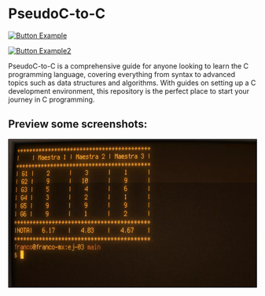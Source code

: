 # PseudoC-to-C

[![Button Example]](./markdown-root/spa.md)

[Button Example]: https://img.shields.io/badge/ESPAÑOL-37a779?style=for-the-badge


[![Button Example2]](./markdown-root/eng.md)

[Button Example2]: https://img.shields.io/badge/ENGLISH-37a779?style=for-the-badge 


PseudoC-to-C is a comprehensive guide for anyone looking to learn the C programming language, covering everything from syntax to advanced topics such as data structures and algorithms. With guides on setting up a C development environment, this repository is the perfect place to start your journey in C programming.

## Preview some screenshots:
<a href="./assets/images/thumbnail-tp1-parte1-ej3-pseudo-y-C.webp" title="Captura del output en la terminal del ejercicio">
  <img src="./assets/images/thumbnail-tp1-parte1-ej3-pseudo-y-C.webp" alt="Captura del output en la terminal del ejercicio" width="555" height="300" style="border: 1px solid black; text-align: center;">
</a>
